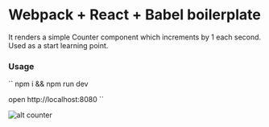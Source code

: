 Webpack + React + Babel boilerplate  
===

It renders a simple Counter component which increments by 1 each second.  
Used as a start learning point.  

### Usage

``
npm i && npm run dev 

open http://localhost:8080
``

![alt counter](http://g.recordit.co/8qQH6q1Aqj.gif)
